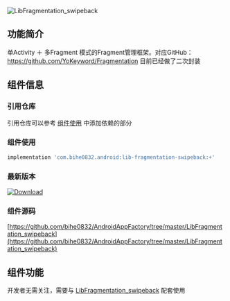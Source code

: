 ![LibFragmentation_swipeback](https://img.shields.io/badge/AndroidAppFactory-LibFragmentation_swipeback-brightgreen)
## 功能简介

单Activity ＋ 多Fragment 模式的Fragment管理框架。对应GitHub：https://github.com/YoKeyword/Fragmentation 目前已经做了二次封装

## 组件信息

### 引用仓库

引用仓库可以参考 [组件使用](./../start.md) 中添加依赖的部分

### 组件使用

```groovy
implementation 'com.bihe0832.android:lib-fragmentation-swipeback:+'
```

### 最新版本

[ ![Download](https://api.bintray.com/packages/bihe0832/android/lib-fragmentation-swipeback/images/download.svg) ](https://bintray.com/bihe0832/android/lib-fragmentation-swipeback/_latestVersion)


### 组件源码

[https://github.com/bihe0832/AndroidAppFactory/tree/master/LibFragmentation_swipeback](https://github.com/bihe0832/AndroidAppFactory/tree/master/LibFragmentation_swipeback)

## 组件功能

开发者无需关注，需要与 [LibFragmentation_swipeback](./lib-router.md) 配套使用